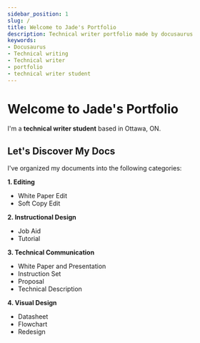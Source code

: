 ```yaml
---
sidebar_position: 1
slug: /
title: Welcome to Jade's Portfolio
description: Technical writer portfolio made by docusaurus
keywords: 
- Docusaurus
- Technical writing
- Technical writer
- portfolio
- technical writer student 
---
```


# Welcome to Jade's Portfolio

I'm a **technical writer student** based in Ottawa, ON.

## Let's Discover My Docs

I've organized my documents into the following categories:

**1. Editing**
- White Paper Edit
- Soft Copy Edit

**2. Instructional Design**
- Job Aid
- Tutorial 

**3. Technical Communication**
- White Paper and Presentation
- Instruction Set
- Proposal
- Technical Description

**4. Visual Design**
- Datasheet
- Flowchart
- Redesign 


